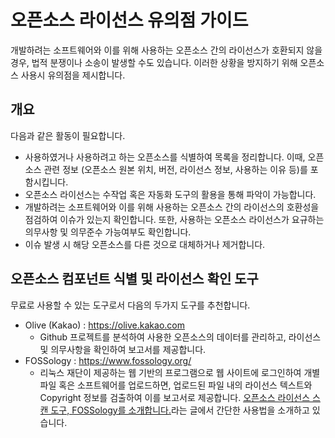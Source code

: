 # 오픈소스 라이선스 유의점 가이드

개발하려는 소프트웨어와 이를 위해 사용하는 오픈소스 간의 라이선스가 호환되지 않을 경우, 법적 분쟁이나 소송이 발생할 수도 있습니다. 이러한 상황을 방지하기 위해 오픈소스 사용시  유의점을 제시합니다.

## 개요
다음과 같은 활동이 필요합니다.
- 사용하였거나 사용하려고 하는 오픈소스를 식별하여 목록을 정리합니다. 이때, 오픈소스 관련 정보 (오픈소스 원본 위치, 버전, 라이선스 정보, 사용하는 이유 등)를 포함시킵니다.
- 오픈소스 라이선스는 수작업 혹은 자동화 도구의 활용을 통해 파악이 가능합니다.
- 개발하려는 소프트웨어와 이를 위해 사용하는 오픈소스 간의 라이선스의 호환성을 점검하여 이슈가 있는지 확인합니다. 또한, 사용하는 오픈소스 라이선스가 요규하는 의무사항 및 의무준수 가능여부도 확인합니다.
- 이슈 발생 시 해당 오픈소스를 다른 것으로 대체하거나 제거합니다. 

## 오픈소스 컴포넌트 식별 및 라이선스 확인 도구
무료로 사용할 수 있는 도구로서 다음의 두가지 도구를 추천합니다.
- Olive (Kakao) : https://olive.kakao.com
    - Github 프로젝트를 분석하여 사용한 오픈소스의 데이터를 관리하고, 라이선스 및 의무사항을 확인하여 보고서를 제공합니다.
- FOSSology : https://www.fossology.org/
    - 리눅스 재단이 제공하는 웹 기반의 프로그램으로 웹 사이트에 로그인하여 개별 파일 혹은 소프트웨어를 업로드하면, 업로드된 파일 내의 라이선스 텍스트와 Copyright 정보를 검출하여 이를 보고서로 제공합니다. [오픈소스 라이선스 스캔 도구, FOSSology를 소개합니다.](https://devocean.sk.com/opensource/techBoardDetail.do?ID=158882)라는 글에서 간단한 사용법을 소개하고 있습니다.
         
